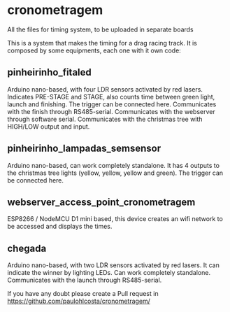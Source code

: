 # cronometragem
All the files for timing system, to be uploaded in separate boards

This is a system that makes the timing for a drag racing track.
It is composed by some equipments, each one with it own code:

## pinheirinho_fitaled
Arduino nano-based, with four LDR sensors activated by red lasers.
Indicates PRE-STAGE and STAGE, also counts time between green light, launch and finishing.
The trigger can be connected here.
Communicates with the finish through RS485-serial.
Communicates with the webserver through software serial.
Communicates with the christmas tree with HIGH/LOW output and input.

## pinheirinho_lampadas_semsensor
Arduino nano-based, can work completely standalone.
It has 4 outputs to the christmas tree lights (yellow, yellow, yellow and green).
The trigger can be connected here.

## webserver_access_point_cronometragem
ESP8266 / NodeMCU D1 mini based, this device creates an wifi network to be accessed and displays the times.

## chegada
Arduino nano-based, with two LDR sensors activated by red lasers. It can indicate the winner by lighting LEDs.
Can work completely standalone.
Communicates with the launch through RS485-serial.

If you have any doubt please create a Pull request in https://github.com/paulohlcosta/cronometragem/
